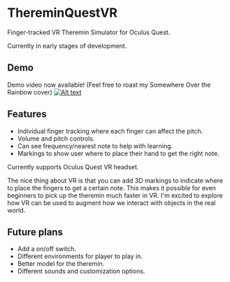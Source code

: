 # ThereminQuestVR
Finger-tracked VR Theremin Simulator for Oculus Quest.

Currently in early stages of development.

## Demo
Demo video now available! (Feel free to roast my Somewhere Over the Rainbow cover)
[![Alt text](https://img.youtube.com/vi/QbE59mgRsM8/0.jpg)](https://www.youtube.com/watch?v=QbE59mgRsM8)



## Features
* Individual finger tracking where each finger can affect the pitch.
* Volume and pitch controls.
* Can see frequency/nearest note to help with learning.
* Markings to show user where to place their hand to get the right note.

Currently supports Oculus Quest VR headset.

The nice thing about VR is that you can add 3D markings to indicate where to place the fingers to get a certain note. This makes it possible for even beginners to pick up the theremin much faster in VR. I'm excited to explore how VR can be used to augment how we interact with objects in the real world.

## Future plans
* Add a on/off switch.
* Different environments for player to play in.
* Better model for the theremin.
* Different sounds and customization options.
